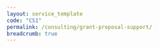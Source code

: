 ```yaml
---
layout: service_template
code: "CS1"
permalink: /consulting/grant-proposal-support/
breadcrumb: true
---
```


